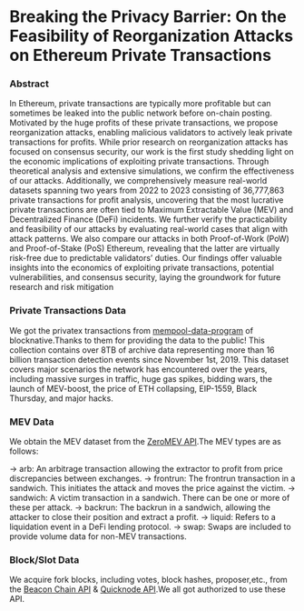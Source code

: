 # Breaking the Privacy Barrier: On the Feasibility of Reorganization Attacks on Ethereum Private Transactions


### Abstract

In Ethereum, private transactions are typically more profitable but
can sometimes be leaked into the public network before on-chain
posting. Motivated by the huge profits of these private transactions,
we propose reorganization attacks, enabling malicious validators to
actively leak private transactions for profits. While prior research
on reorganization attacks has focused on consensus security, our
work is the first study shedding light on the economic implications
of exploiting private transactions. Through theoretical analysis and
extensive simulations, we confirm the effectiveness of our attacks.
Additionally, we comprehensively measure real-world datasets
spanning two years from 2022 to 2023 consisting of 36,777,863
private transactions for profit analysis, uncovering that the most
lucrative private transactions are often tied to Maximum Extractable
Value (MEV) and Decentralized Finance (DeFi) incidents. We further
verify the practicability and feasibility of our attacks by evaluating
real-world cases that align with attack patterns. We also compare
our attacks in both Proof-of-Work (PoW) and Proof-of-Stake (PoS)
Ethereum, revealing that the latter are virtually risk-free due to
predictable validators’ duties. Our findings offer valuable insights
into the economics of exploiting private transactions, potential
vulnerabilities, and consensus security, laying the groundwork for
future research and risk mitigation

### Private Transactions Data


We got the privatex transactions from [mempool-data-program](https://docs.blocknative.com/mempool-data-program) of blocknative.Thanks to them for providing the data to the public!
This collection contains over 8TB of archive data representing more than 16 billion transaction detection events since November 1st, 2019. 
This dataset covers major scenarios the network has encountered over the years, including massive surges in traffic, huge gas spikes, bidding wars, the launch of MEV-boost, the price of ETH collapsing, EIP-1559, Black Thursday, and major hacks.


### MEV Data
We obtain the MEV dataset from the [ZeroMEV API](https://data.zeromev.org/docs/).The MEV  types are as follows:

-> arb: An arbitrage transaction allowing the extractor to profit from price discrepancies between exchanges.
-> frontrun: The frontrun transaction in a sandwich. This initiates the attack and moves the price against the victim.
-> sandwich: A victim transaction in a sandwich. There can be one or more of these per attack.
-> backrun: The backrun in a sandwich, allowing the attacker to close their position and extract a profit.
-> liquid: Refers to a liquidation event in a DeFi lending protocol.
-> swap: Swaps are included to provide volume data for non-MEV transactions.


### Block/Slot Data
We acquire fork blocks, including votes, block hashes, proposer,etc., from the [Beacon Chain API](https://beaconcha.in/) & [Quicknode API](https://www.quicknode.com/docs/ethereum).We all got authorized to use these API.
